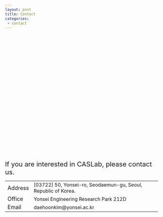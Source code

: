 ```yaml
---
layout: post
title: Contact
categories:
 - contact
---
```


<script type="text/javascript" src="//dapi.kakao.com/v2/maps/sdk.js?appkey=b39590003fae695d5cd234d45edf0e58"></script>
<div id="map" style="width:500px;height:400px;"></div>
<script>
    var container = document.getElementById('map');
    var options = {
        center: new kakao.maps.LatLng(37.5608403, 126.9354738),
        level: 3
    };

    var map = new kakao.maps.Map(container, options);
</script>

<div class="bigspacer"></div>
<div class="bigspacer"></div>

<span style="font-size: 1.563em;">If you are interested in CASLab, please contact us.</span>

<div class="bigspacer"></div>
<div class="bigspacer"></div>
<address>
    <table id="address" style="vertical-align:middle;">
        <tbody>
        <tr>
            <td style="text-align:middle;"><span style="font-size: 1.125em;">Address</span></td>
            <td><span title="[03722] 서울특별시 서대문구 연세로 50">[03722] 50, Yonsei-ro, Seodaemun-gu, Seoul, Republic of Korea.</span></td>
        </tr>
        <tr>
            <td style="text-align:middle;"><span style="font-size: 1.125em;">Office</span></td>
            <td><span title="공학원 212D">Yonsei Engineering Research Park 212D</span></td>
        </tr>
        <tr>
            <td style="text-align:middle;"><span style="font-size: 1.125em;">Email</span></td>
            <td>daehoonkim<span style="display:none">obfuscate</span>@yonsei.ac.kr</td>
        </tr>
        </tbody>
    </table>
</address>
